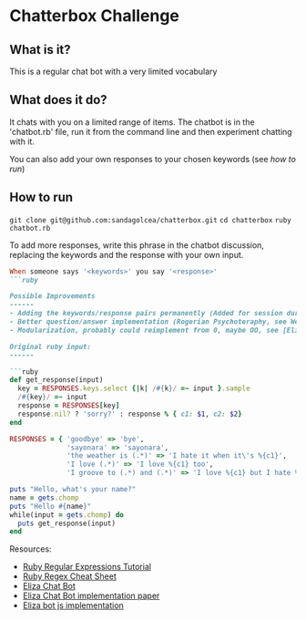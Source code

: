 Chatterbox Challenge
====================

What is it?
------
This is a regular chat bot with a very limited vocabulary

What does it do?
------

It chats with you on a limited range of items.
The chatbot is in the 'chatbot.rb' file, run it from the command line and then experiment chatting with it.

You can also add your own responses to your chosen keywords (see *how to run*)

How to run
------

`git clone git@github.com:sandagolcea/chatterbox.git`
`cd chatterbox`
`ruby chatbot.rb`

To add more responses, write this phrase in the chatbot discussion, replacing the keywords and the response with your own input.

```ruby
When someone says '<keywords>' you say '<response>'
```ruby

Possible Improvements
------
- Adding the keywords/response pairs permanently (Added for session duration only)
- Better question/answer implementation (Rogerian Psychoteraphy, see Weizenbaum's paper on on ELIZA)
- Modularization, probably could reimplement from 0, maybe OO, see [Eliza bot js implementation](http://www.masswerk.at/elizabot/) 

Original ruby input:
------

```ruby
def get_response(input)
  key = RESPONSES.keys.select {|k| /#{k}/ =~ input }.sample
  /#{key}/ =~ input
  response = RESPONSES[key]
  response.nil? ? 'sorry?' : response % { c1: $1, c2: $2}
end

RESPONSES = { 'goodbye' => 'bye', 
              'sayonara' => 'sayonara', 
              'the weather is (.*)' => 'I hate it when it\'s %{c1}', 
              'I love (.*)' => 'I love %{c1} too', 
              'I groove to (.*) and (.*)' => 'I love %{c1} but I hate %{c2}'}

puts "Hello, what's your name?"
name = gets.chomp
puts "Hello #{name}"
while(input = gets.chomp) do
  puts get_response(input)
end
```

Resources:

* [Ruby Regular Expressions Tutorial](http://rubylearning.com/satishtalim/ruby_regular_expressions.html)
* [Ruby Regex Cheat Sheet](http://www.ralfebert.de/archive/ruby/regex_cheat_sheet/)
* [Eliza Chat Bot](http://en.wikipedia.org/wiki/ELIZA)
* [Eliza Chat Bot implementation paper](http://www.cse.buffalo.edu/~rapaport/572/S02/weizenbaum.eliza.1966.pdf)
* [Eliza bot js implementation](http://www.masswerk.at/elizabot/)
